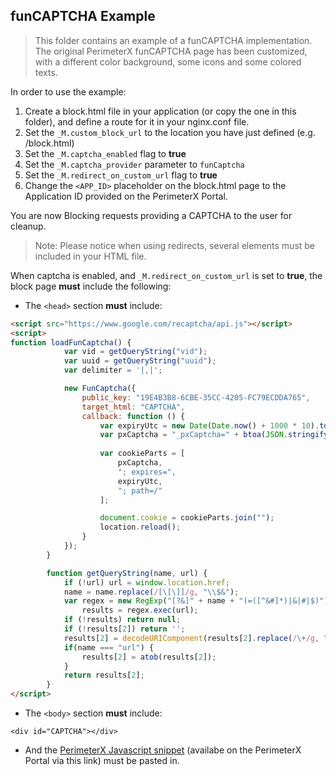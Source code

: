 funCAPTCHA Example 
-----------------
> This folder contains an example of a funCAPTCHA implementation. The original PerimeterX funCAPTCHA page has been customized, with a different color background, some icons and some colored texts.

In order to use the example:

1. Create a block.html file in your application (or copy the one in this folder), and define a route for it in your nginx.conf file.
2. Set the `_M.custom_block_url` to the location you have just defined (e.g. /block.html)
3. Set the `_M.captcha_enabled` flag to **true**
4. Set the `_M.captcha_provider` parameter to `funCaptcha`
5. Set the `_M.redirect_on_custom_url` flag to **true** 
6. Change the `<APP_ID>` placeholder on the block.html page to the Application ID provided on the PerimeterX Portal.


You are now Blocking requests providing a CAPTCHA to the user for cleanup.

>Note: Please notice when using redirects, several elements must be included in your HTML file.

When captcha is enabled, and `_M.redirect_on_custom_url` is set to **true**, the block page **must** include the following:

* The `<head>` section **must** include:

```html
<script src="https://www.google.com/recaptcha/api.js"></script>
<script>
function loadFunCaptcha() {
            var vid = getQueryString("vid");
            var uuid = getQueryString("uuid");
            var delimiter = '|,|';

            new FunCaptcha({
                public_key: "19E4B3B8-6CBE-35CC-4205-FC79ECDDA765",
                target_html: "CAPTCHA",
                callback: function () {
                    var expiryUtc = new Date(Date.now() + 1000 * 10).toUTCString();
                    var pxCaptcha = "_pxCaptcha=" + btoa(JSON.stringify({r: document.getElementById("FunCaptcha-Token").value, u: uuid, v: vid}));
              
                    var cookieParts = [
                        pxCaptcha,
                        "; expires=",
                        expiryUtc,
                        "; path=/"
                    ];

                    document.cookie = cookieParts.join("");
                    location.reload();
                }
            });
        }

        function getQueryString(name, url) {
            if (!url) url = window.location.href;
            name = name.replace(/[\[\]]/g, "\\$&");
            var regex = new RegExp("[?&]" + name + "(=([^&#]*)|&|#|$)"),
                results = regex.exec(url);
            if (!results) return null;
            if (!results[2]) return '';
            results[2] = decodeURIComponent(results[2].replace(/\+/g, " "));
            if(name === "url") {
                results[2] = atob(results[2]);
            }
            return results[2];
        }
</script>
```
* The `<body>` section **must** include:

```
<div id="CAPTCHA"></div>
```

* And the [PerimeterX Javascript snippet](https://console.perimeterx.com/#/app/applicationsmgmt) (availabe on the PerimeterX Portal via this link) must be pasted in.






